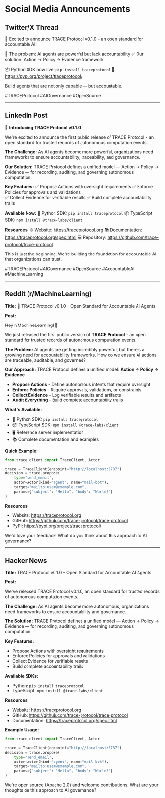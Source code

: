 # Social Media Announcements

## Twitter/X Thread

🚀 Excited to announce TRACE Protocol v0.1.0 - an open standard for accountable AI!

🧠 The problem: AI agents are powerful but lack accountability
✅ Our solution: Action → Policy → Evidence framework

📦 Python SDK now live: `pip install traceprotocol`
🔗 https://pypi.org/project/traceprotocol/

Build agents that are not only capable — but accountable.

#TRACEProtocol #AIGovernance #OpenSource

---

## LinkedIn Post

🚀 **Introducing TRACE Protocol v0.1.0**

We're excited to announce the first public release of TRACE Protocol - an open standard for trusted records of autonomous computation events.

**The Challenge:**
As AI agents become more powerful, organizations need frameworks to ensure accountability, traceability, and governance.

**Our Solution:**
TRACE Protocol defines a unified model — Action → Policy → Evidence — for recording, auditing, and governing autonomous computation.

**Key Features:**
✅ Propose Actions with oversight requirements
✅ Enforce Policies for approvals and validations  
✅ Collect Evidence for verifiable results
✅ Build complete accountability trails

**Available Now:**
🐍 Python SDK: `pip install traceprotocol`
📦 TypeScript SDK: `npm install @trace-labs/client`

**Resources:**
🌐 Website: https://traceprotocol.org
📚 Documentation: https://traceprotocol.org/spec.html
💻 Repository: https://github.com/trace-protocol/trace-protocol

This is just the beginning. We're building the foundation for accountable AI that organizations can trust.

#TRACEProtocol #AIGovernance #OpenSource #AccountableAI #MachineLearning

---

## Reddit (r/MachineLearning)

**Title:** 🚀 TRACE Protocol v0.1.0 - Open Standard for Accountable AI Agents

**Post:**

Hey r/MachineLearning! 👋

We just released the first public version of **TRACE Protocol** - an open standard for trusted records of autonomous computation events.

**The Problem:**
AI agents are getting incredibly powerful, but there's a growing need for accountability frameworks. How do we ensure AI actions are traceable, auditable, and governed?

**Our Approach:**
TRACE Protocol defines a unified model: **Action → Policy → Evidence**

- **Propose Actions** - Define autonomous intents that require oversight
- **Enforce Policies** - Require approvals, validations, or constraints  
- **Collect Evidence** - Log verifiable results and artifacts
- **Audit Everything** - Build complete accountability trails

**What's Available:**
- 🐍 Python SDK: `pip install traceprotocol` 
- 📦 TypeScript SDK: `npm install @trace-labs/client`
- 🖥️ Reference server implementation
- 📚 Complete documentation and examples

**Quick Example:**
```python
from trace_client import TraceClient, Actor

trace = TraceClient(endpoint="http://localhost:8787")
decision = trace.propose(
    type="send_email",
    actor=Actor(kind="agent", name="mail-bot"),
    target="mailto:user@example.com",
    params={"subject": "Hello", "body": "World!"}
)
```

**Resources:**
- Website: https://traceprotocol.org
- GitHub: https://github.com/trace-protocol/trace-protocol
- PyPI: https://pypi.org/project/traceprotocol/

We'd love your feedback! What do you think about this approach to AI governance?

---

## Hacker News

**Title:** TRACE Protocol v0.1.0 - Open Standard for Accountable AI Agents

**Post:**

We've released TRACE Protocol v0.1.0, an open standard for trusted records of autonomous computation events.

**The Challenge:**
As AI agents become more autonomous, organizations need frameworks to ensure accountability and governance.

**The Solution:**
TRACE Protocol defines a unified model — Action → Policy → Evidence — for recording, auditing, and governing autonomous computation.

**Key Features:**
- Propose Actions with oversight requirements
- Enforce Policies for approvals and validations  
- Collect Evidence for verifiable results
- Build complete accountability trails

**Available SDKs:**
- Python: `pip install traceprotocol`
- TypeScript: `npm install @trace-labs/client`

**Resources:**
- Website: https://traceprotocol.org
- GitHub: https://github.com/trace-protocol/trace-protocol
- Documentation: https://traceprotocol.org/spec.html

**Example Usage:**
```python
from trace_client import TraceClient, Actor

trace = TraceClient(endpoint="http://localhost:8787")
decision = trace.propose(
    type="send_email",
    actor=Actor(kind="agent", name="mail-bot"),
    target="mailto:user@example.com",
    params={"subject": "Hello", "body": "World!"}
)
```

We're open source (Apache 2.0) and welcome contributions. What are your thoughts on this approach to AI governance?
